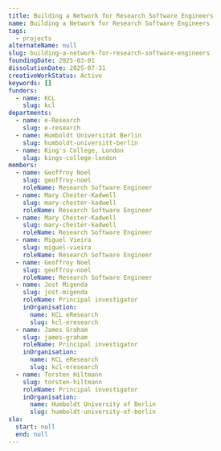```yaml
---
title: Building a Network for Research Software Engineers
name: Building a Network for Research Software Engineers
tags:
  - projects
alternateName: null
slug: building-a-network-for-research-software-engineers
foundingDate: 2025-03-01
dissolutionDate: 2025-07-31
creativeWorkStatus: Active
keywords: []
funders:
  - name: KCL
    slug: kcl
departments:
  - name: e-Research
    slug: e-research
  - name: Humboldt Universität Berlin
    slug: humboldt-universitt-berlin
  - name: King's College, London
    slug: kings-college-london
members:
  - name: Geoffroy Noel
    slug: geoffroy-noel
    roleName: Research Software Engineer
  - name: Mary Chester-Kadwell
    slug: mary-chester-kadwell
    roleName: Research Software Engineer
  - name: Mary Chester-Kadwell
    slug: mary-chester-kadwell
    roleName: Research Software Engineer
  - name: Miguel Vieira
    slug: miguel-vieira
    roleName: Research Software Engineer
  - name: Geoffroy Noel
    slug: geoffroy-noel
    roleName: Research Software Engineer
  - name: Jost Migenda
    slug: jost-migenda
    roleName: Principal investigator
    inOrganisation:
      name: KCL eResearch
      slug: kcl-eresearch
  - name: James Graham
    slug: james-graham
    roleName: Principal investigator
    inOrganisation:
      name: KCL eResearch
      slug: kcl-eresearch
  - name: Torsten Hiltmann
    slug: torsten-hiltmann
    roleName: Principal investigator
    inOrganisation:
      name: Humboldt University of Berlin
      slug: humboldt-university-of-berlin
sla:
  start: null
  end: null
---
```

